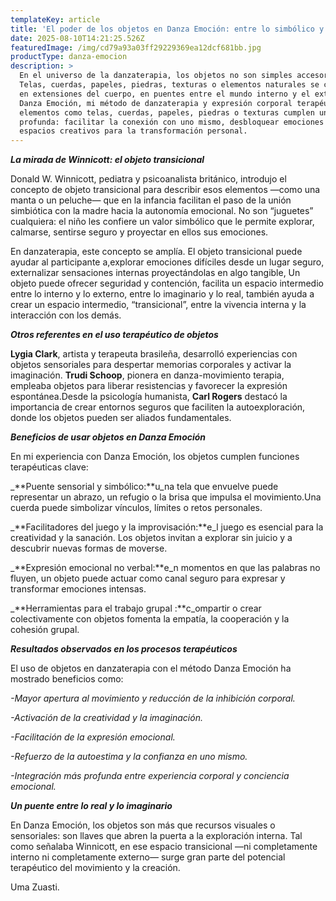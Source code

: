 ```yaml
---
templateKey: article
title: 'El poder de los objetos en Danza Emoción: entre lo simbólico y lo terapéutico'
date: 2025-08-10T14:21:25.526Z
featuredImage: /img/cd79a93a03ff29229369ea12dcf681bb.jpg
productType: danza-emocion
description: >
  En el universo de la danzaterapia, los objetos no son simples accesorios.
  Telas, cuerdas, papeles, piedras, texturas o elementos naturales se convierten
  en extensiones del cuerpo, en puentes entre el mundo interno y el externo.  En
  Danza Emoción, mi método de danzaterapia y expresión corporal terapéutica,
  elementos como telas, cuerdas, papeles, piedras o texturas cumplen una función
  profunda: facilitar la conexión con uno mismo, desbloquear emociones y abrir
  espacios creativos para la transformación personal.
---
```

**_La mirada de Winnicott: el objeto transicional_**

Donald W. Winnicott, pediatra y psicoanalista británico, introdujo el concepto de objeto transicional para describir esos elementos —como una manta o un peluche— que en la infancia facilitan el paso de la unión simbiótica con la madre hacia la autonomía emocional. No son “juguetes” cualquiera: el niño les confiere un valor simbólico que le permite explorar, calmarse, sentirse seguro y proyectar en ellos sus emociones.

En danzaterapia, este concepto se amplía. El objeto transicional puede ayudar al participante a,explorar emociones difíciles desde un lugar seguro, externalizar sensaciones internas proyectándolas en algo tangible, Un objeto puede ofrecer seguridad y contención, facilita un espacio intermedio entre lo interno y lo externo, entre lo imaginario y lo real, también ayuda a crear un espacio intermedio, “transicional”, entre la vivencia interna y la interacción con los demás.

**_Otros referentes en el uso terapéutico de objetos_**

**Lygia Clark**, artista y terapeuta brasileña, desarrolló experiencias con objetos sensoriales para despertar memorias corporales y activar la imaginación. **Trudi Schoop**, pionera en danza-movimiento terapia, empleaba objetos para liberar resistencias y favorecer la expresión espontánea.Desde la psicología humanista, **Carl Rogers** destacó la importancia de crear entornos seguros que faciliten la autoexploración, donde los objetos pueden ser aliados fundamentales.

**_Beneficios de usar objetos en Danza Emoción_**

En mi experiencia con Danza Emoción, los objetos cumplen funciones terapéuticas clave:

_**Puente sensorial y simbólico:**u_na tela que envuelve puede representar un abrazo, un refugio o la brisa que impulsa el movimiento.Una cuerda puede simbolizar vínculos, límites o retos personales.

_**Facilitadores del juego y la improvisación:**e_l juego es esencial para la creatividad y la sanación. Los objetos invitan a explorar sin juicio y a descubrir nuevas formas de moverse.

_**Expresión emocional no verbal:**e_n momentos en que las palabras no fluyen, un objeto puede actuar como canal seguro para expresar y transformar emociones intensas.

_**Herramientas para el trabajo grupal :**c_ompartir o crear colectivamente con objetos fomenta la empatía, la cooperación y la cohesión grupal.

_**Resultados observados en los procesos terapéuticos**_

El uso de objetos en danzaterapia con el método Danza Emoción ha mostrado beneficios como:

_\-Mayor apertura al movimiento y reducción de la inhibición corporal._

_\-Activación de la creatividad y la imaginación._

_\-Facilitación de la expresión emocional._

_\-Refuerzo de la autoestima y la confianza en uno mismo._

_\-Integración más profunda entre experiencia corporal y conciencia emocional._

_**Un puente entre lo real y lo imaginario**_

En Danza Emoción, los objetos son más que recursos visuales o sensoriales: son llaves que abren la puerta a la exploración interna. Tal como señalaba Winnicott, en ese espacio transicional —ni completamente interno ni completamente externo— surge gran parte del potencial terapéutico del movimiento y la creación.

Uma Zuasti.
